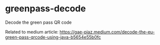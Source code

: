 # greenpass-decode
Decode the green pass QR code

Related to medium article: https://gae-piaz.medium.com/decode-the-eu-green-pass-qrcode-using-java-b5654e55b0fc
